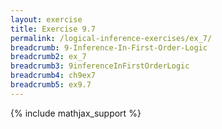 ```yaml
---
layout: exercise
title: Exercise 9.7
permalink: /logical-inference-exercises/ex_7/
breadcrumb: 9-Inference-In-First-Order-Logic
breadcrumb2: ex_7
breadcrumb3: 9inferenceInFirstOrderLogic
breadcrumb4: ch9ex7
breadcrumb5: ex9.7
---
```


{% include mathjax_support %}

